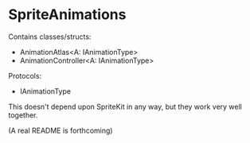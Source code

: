 

# SpriteAnimations

Contains classes/structs:
- AnimationAtlas<A: IAnimationType>
- AnimationController<A: IAnimationType>

Protocols:
- IAnimationType

This doesn't depend upon SpriteKit in any way, but they work very well together.

(A real README is forthcoming)




